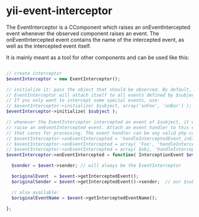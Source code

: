 yii-event-interceptor
=====================

The EventInterceptor is a CComponent which raises an onEventIntercepted event
whenever the observed component raises an event. The onEventIntercepted event
contains the name of the intercepted event, as well as the intercepted event
itself.

It is mainly meant as a tool for other components and can be used like this:

~~~~~php

// create interceptor
$eventInterceptor = new EventInterceptor();

// initialize it: pass the object that should be observed. By default, the
// EventInterceptor will attach itself to all events defined by $subject.
// If you only want to intercept some special events, use:
// $eventInterceptor->initialize( $subject, array('onFoo', 'onBar') );
$eventInterceptor->initialize( $subject );

// whenever the EventInterceptor intercepted an event of $subject, it will
// raise an onEventIntercepted event. Attach an event handler to this event
// that cares for processing. The event handler can be any valid php callback:
// $eventInterceptor->onEventIntercepted = 'handleInterceptedEvent_inGlobalFunction';
// $eventInterceptor->onEventIntercepted = array( 'Foo', 'handleInterceptedEvent_inStaticMethod' );
// $eventInterceptor->onEventIntercepted = array( $obj, 'handleInterceptedEvent_inMethod' );
$eventInterceptor->onEventIntercepted = function( InterceptionEvent $event ) {

  $sender = $event->sender; // will always be the EventInterceptor

  $originalEvent  = $event->getInterceptedEvent();
  $originalSender = $event->getInterceptedEvent()->sender;  // our $subject

  // also available:
  $originalEventName = $event->getInterceptedEventName();

};
~~~~~
